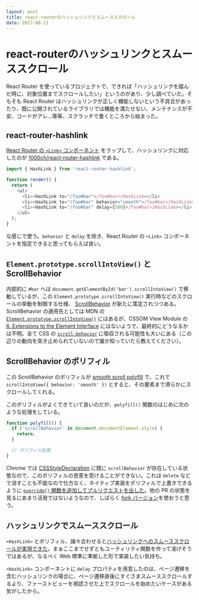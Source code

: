 ```yaml
---
layout: post
title: react-routerのハッシュリンクとスムーススクロール
date: 2017-06-11
---
```


# react-routerのハッシュリンクとスムーススクロール

React Router を使っているプロジェクトで、できれば「ハッシュリンクを踏んだ時に、対象位置までスクロールしたい」というのがあり、少し調べていた。そもそも React Router はハッシュリンクが正しく機能しないという不具合があったり、既に公開されているライブラリでは機能を満たせない、メンテナンスが不安、コードがアレ…等等、スクラッチで書くところから始まった。

## react-router-hashlink

[React Router の `<Link>` コンポーネント](https://reacttraining.com/react-router/web/api/Link) をラップして、ハッシュリンクに対応したのが [1000ch/react-router-hashlink](https://github.com/1000ch/react-router-hashlink) である。

```javascript
import { HashLink } from 'react-router-hashlink';

function render() {
  return (
    <ul>
      <li><HashLink to="/foo#bar">/foo#bar</HashLink></li>
      <li><HashLink to="/foo#bar" behavior="smooth">/foo#bar</HashLink></li>
      <li><HashLink to="/foo#bar" delay={500}>/foo#bar</HashLink></li>
    </ul>
  );
}
```

な感じで使う。`behavior` と `delay` を除き、React Router の `<Link>` コンポーネントを指定できると思ってもらえば良い。

## `Element.prototype.scrollIntoView()` と ScrollBehavior

内部的に `#bar` へは `document.getElementById('bar').scrollIntoView()` で移動しているが、この `Element.prototype.scrollIntoView()` 実行時などのスクロールの挙動を制御する仕様、 [ScrollBehavior](https://drafts.csswg.org/cssom-view/#extensions-to-the-window-interface) が新たに策定されつつある。ScrollBehavior の適用先としては MDN の [`Element.prototype.scrollIntoView()`](https://developer.mozilla.org/en-US/docs/Web/API/Element/scrollIntoView) にはあるが、CSSOM View Module の [6. Extensions to the Element Interface](https://drafts.csswg.org/cssom-view/#extension-to-the-element-interface) にはないようで、最終的にどうなるかは不明。全て CSS の [`scroll-behavior`](https://developer.mozilla.org/en-US/docs/Web/CSS/scroll-behavior) に吸収される可能性も大いにある（この辺りの動向を突き止められていないので誰か知っていたら教えてください）。

## ScrollBehavior のポリフィル

この ScrollBehavior のポリフィルが [smooth scroll polyfill](http://iamdustan.com/smoothscroll/) で、これで `scrollIntoView({ behavior: 'smooth' })` とすると、その要素まで滑らかにスクロールしてくれる。

このポリフィルがよくできていて良いのだが、`polyfill()` 関数のはじめに次のような処理をしている。

```javascript
function polyfill() {
  if ('scrollBehavior' in document.documentElement.style) {
    return;
  }

  // ポリフィル処理
}
```

Chrome では [CSSStyleDeclaration](https://developer.mozilla.org/ja/docs/Web/API/CSSStyleDeclaration) に既に `scrollBehavior` が存在している状態なので、このポリフィルの恩恵を受けることができない。これは `delete` などで消すことも不能なので仕方なく、ネイティブ実装をポリフィルで上書きできるように [`override()` 関数を追加してプルリクエストを出した](https://github.com/iamdustan/smoothscroll/pull/69)。他の PR の状態を見るにあまり活発ではないようなので、しばらく [fork バージョン](https://github.com/1000ch/smoothscroll)を使おうと思う。

## ハッシュリンクでスムーススクロール

`<HashLink>` とポリフィル、諸々合わせると[ハッシュリンクへのスムーススクロールが実現できた](https://1000ch.github.io/react-router-hashlink-demo/)。まぁここまでせずともユーティリティ関数を作って凌げそうではあるが、なるべく Web 標準に準拠した形で実装したい気持ち。

`<HashLink>` コンポーネントに `delay` プロパティを用意したのは、ページ遷移を含むハッシュリンクの場合に、ページ遷移直後にすぐさまスムーススクロールするより、ファーストビューを視認させた上でスクロールを始めたいケースがある気がしたから。
